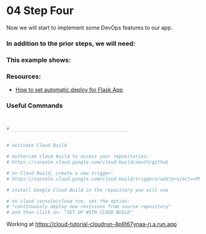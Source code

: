 # 04 Step Four

Now we will start to implement some DevOps features to our app.

### In addition to the prior steps, we will need:

### This example shows:


### Resources:
- [How to set automatic deploy for Flask App](https://www.youtube.com/watch?v=LRJX8hvQ6oQ)

### Useful Commands
```bash


# __________________________________________


# activate Cloud Build

# authorize cloud build to access your repositories: 
# https://console.cloud.google.com/cloud-build/oauth/github

# on Cloud Build, create a new trigger:
# https://console.cloud.google.com/cloud-build/triggers/add?project=<PROJECT_ID>

# install Google Cloud Build in the repository you will use

# on cloud console/cloud run, set the option:
# "continuously deploy new revisions from source repository"
# and then click on: "SET UP WITH CLOUD BUILD"


```

Working at https://cloud-tutorial-cloudrun-4p6t67ynaa-rj.a.run.app